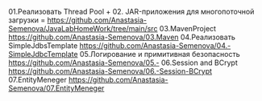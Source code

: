 01.Реализовать Thread Pool + 02. JAR-приложения для многопоточной загрузки = https://github.com/Anastasia-Semenova/JavaLabHomeWork/tree/main/src
03.MavenProject https://github.com/Anastasia-Semenova/03.Maven
04.Реализовать SimpleJdbsTemplate https://github.com/Anastasia-Semenova/04.-SimpleJdbcTemplate
05.Логирование и примитивная безопасность https://github.com/Anastasia-Semenova/05.-
06.Session and BCrypt https://github.com/Anastasia-Semenova/06.-Session-BCrypt
07.EntityMeneger https://github.com/Anastasia-Semenova/07.EntityMeneger

